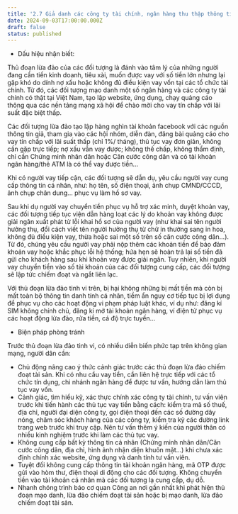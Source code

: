 ```yaml
---
title: '2.7 Giả danh các công ty tài chính, ngân hàng thu thập thông tin'
date: 2024-09-03T17:00:00.000Z
draft: false
status: published
---
```


* Dấu hiệu nhận biết:

Thủ đoạn lừa đảo của các đối tượng là đánh vào tâm lý của những người đang cần tiền kinh doanh, tiêu xài, muốn được vay với số tiền lớn nhưng lại gặp khó do dính nợ xấu hoặc không đủ điều kiện vay vốn tại các tổ chức tài chính. Từ đó, các đối tượng mạo danh một số ngân hàng và các công ty tài chính có thật tại Việt Nam, tạo lập website, ứng dụng, chạy quảng cáo thông qua các nền tảng mạng xã hội để chào mời cho vay tín chấp với lãi suất đặc biệt thấp.

 Các đối tượng lừa đảo tạo lập hàng nghìn tài khoản facebook với các nguồn thông tin giả, tham gia vào các hội nhóm, diễn đàn, đăng bài quảng cáo cho vay tín chấp với lãi suất thấp (chỉ 1%/ tháng), thủ tục vay đơn giản, không cần gặp trực tiếp; nợ xấu vẫn vay được; không thế chấp, không thẩm định, chỉ cần Chứng minh nhân dân hoặc Căn cước công dân và có tài khoản ngân hàng/thẻ ATM là có thể vay được tiền...

Khi có người vay tiếp cận, các đối tượng sẽ dẫn dụ, yêu cầu người vay cung cấp thông tin cá nhân, như: họ tên, số điện thoại, ảnh chụp CMND/CCCD, ảnh chụp chân dung… phục vụ làm hồ sơ vay.

Sau khi dụ người vay chuyển tiền phục vụ hỗ trợ xác minh, duyệt khoản vay, các đối tượng tiếp tục viện dẫn hàng loạt các lý do khoản vay không được giải ngân xuất phát từ lỗi khai hồ sơ của người vay (như khai sai tên người hưởng thụ, đổi cách viết tên người hưởng thụ từ chữ in thường sang in hoa, không đủ điều kiện vay, thừa hoặc sai một số trên số căn cước công dân…). Từ đó, chúng yêu cầu người vay phải nộp thêm các khoản tiền để bảo đảm khoản vay hoặc khắc phục lỗi hệ thống; hứa hẹn sẽ hoàn trả lại số tiền đã gửi cho khách hàng sau khi khoản vay được giải ngân. Tuy nhiên, khi người vay chuyển tiền vào số tài khoản của các đối tượng cung cấp, các đối tượng sẽ lập tức chiếm đoạt và ngắt liên lạc.

Với thủ đoạn lừa đảo tinh vi trên, bị hại không những bị mất tiền mà còn bị mất toàn bộ thông tin danh tính cá nhân, tiềm ẩn nguy cơ tiếp tục bị lợi dụng để phục vụ cho các hoạt động vi phạm pháp luật khác, ví dụ như: đăng kí SIM không chính chủ, đăng kí mở tài khoản ngân hàng, ví điện tử phục vụ các hoạt động lừa đảo, rửa tiền, cá độ trực tuyến…

* Biện pháp phòng tránh

Trước thủ đoạn lừa đảo tinh vi, có nhiều diễn biến phức tạp trên không gian mạng, người dân cần:

*  Chủ động nâng cao ý thức cảnh giác trước các thủ đoạn lừa đảo chiếm đoạt tài sản. Khi có nhu cầu vay tiền, cần liên hệ trực tiếp với các tổ chức tín dụng, chi nhánh ngân hàng để được tư vấn, hướng dẫn làm thủ tục vay vốn.
*  Cảnh giác, tìm hiểu kỹ, xác thực chính xác công ty tài chính, tư vấn viên trước khi tiến hành các thủ tục vay tiền bằng cách: kiểm tra mã số thuế, địa chỉ, người đại diện công ty, gọi điện thoại đến các số đường dây nóng, chăm sóc khách hàng của các công ty, kiểm tra kỹ các đường link trang web trước khi truy cập. Nên tư vấn thêm ý kiến của người thân có nhiều kinh nghiệm trước khi làm các thủ tục vay.
* Không cung cấp bất kỳ thông tin cá nhân (Chứng minh nhân dân/Căn cước công dân, địa chỉ, hình ảnh nhận diện khuôn mặt…) khi chưa xác định chính xác website, ứng dụng và danh tính tư vấn viên.
* Tuyệt đối không cung cấp thông tin tài khoản ngân hàng, mã OTP được gửi vào hòm thư, điện thoại di động cho các đối tượng. Không chuyển tiền vào tài khoản cá nhân mà các đối tượng lạ cung cấp, dụ dỗ.
* Nhanh chóng trình báo cơ quan Công an nơi gần nhất khi phát hiện thủ đoạn mạo danh, lừa đảo chiếm đoạt tài sản hoặc bị mạo danh, lừa đảo chiếm đoạt tài sản.

